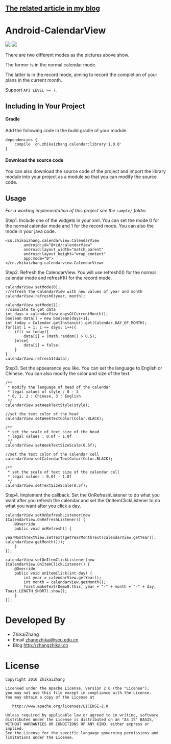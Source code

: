 [The related article in my blog](http://zhikaizhang.cn/2016/05/21/android%E8%87%AA%E5%AE%9A%E4%B9%89%E6%8E%A7%E4%BB%B6%E4%B9%8B%E6%97%A5%E5%8E%86%E6%8E%A7%E4%BB%B6%E7%9A%84%E5%AE%9E%E7%8E%B0/)
-------------------------------------------------------

Android-CalendarView
====================
![](https://github.com/laserwave/Android-CalendarView/blob/master/display/1.gif)
![](https://github.com/laserwave/Android-CalendarView/blob/master/display/2.gif)

There are two different modes as the pictures above show. 

The former is in the normal calendar mode. 

The latter is in the record mode, aiming to record the completion of your plans in the current month. 

Support `API LEVEL >= 7`.

Including In Your Project
-------------------------

#### Gradle
Add the following code in the build.gradle of your module.
``` 
dependencies {
    compile 'cn.zhikaizhang.calendar:library:1.0.0'
}
```
#### Download the source code
You can also download the source code of the project and import the library module into your project as a module so that you can modify the source code.

Usage
-----
*For a working implementation of this project see the `sample/` folder.*

Step1. Include one of the widgets in your xml. You can set the mode 0 for the normal calendar mode and 1 for the record mode. You can also the mode in your java code.
``` 
<cn.zhikaizhang.calendarview.CalendarView
        android:id="@+id/calendarView"
        android:layout_width="match_parent"
        android:layout_height="wrap_content"
        app:mode="0">
</cn.zhikaizhang.calendarview.CalendarView>
```
Step2. Refresh the CalendarView. You will use refresh0() for the normal calendar mode and refresh1() for the record mode.
``` 
calendarView.setMode(0);
//refresh the CalendarView with new values of year and month
calendarView.refresh0(year, month);

calendarView.setMode(1);
//simulate to get data
int days = calendarView.daysOfCurrentMonth();
boolean data[] = new boolean[days+1];
int today = Calendar.getInstance().get(Calendar.DAY_OF_MONTH);
for(int i = 1; i <= days; i++){
	if(i <= today){
		data[i] = (Math.random() > 0.5);
	}else{
		data[i] = false;
	}
}
calendarView.refresh1(data);
```
Step3. Set the appearance you like. You can set the language to English or Chinese. You can also modify the color and size of the text.
``` 
/**
 * modify the language of head of the calendar
 * legal values of style : 0 - 3
 * 0, 1, 2 : Chinese, 3 : English
 */
calendarView.setWeekTextStyle(style);

//set the text color of the head
calendarView.setWeekTextColor(Color.BLACK);

/**
 * set the scale of text size of the head
 * legal values : 0.0f - 1.0f
 */
calendarView.setWeekTextSizeScale(0.5f);

//set the text color of the calendar cell
calendarView.setCalendarTextColor(Color.BLACK);

/**
 * set the scale of text size of the calendar cell
 * legal values : 0.0f - 1.0f
 */
calendarView.setTextSizeScale(0.5f);
```
Step4. Implement the callback. Set the OnRefreshListener to do what you want after you refresh the calendar and set the OnItemClickListener to do what you want after you click a day.
``` 
calendarView.setOnRefreshListener(new ICalendarView.OnRefreshListener() {
	@Override
	public void onRefresh() {
		yearMonthTextView.setText(getYearMonthText(calendarView.getYear(), calendarView.getMonth()));
	}
});

calendarView.setOnItemClickListener(new ICalendarView.OnItemClickListener() {
	@Override
	public void onItemClick(int day) {
		int year = calendarView.getYear();
		int month = calendarView.getMonth();
		Toast.makeText(Demo0.this, year + "-" + month + "-" + day, Toast.LENGTH_SHORT).show();
	}
});
```

Developed By
============

 * ZhikaiZhang 
 * Email <zhangzhikai@seu.edu.cn>
 * Blog <http://zhangzhikai.cn>

License
=======

    Copyright 2016 ZhikaiZhang 

    Licensed under the Apache License, Version 2.0 (the "License");
    you may not use this file except in compliance with the License.
    You may obtain a copy of the License at

       http://www.apache.org/licenses/LICENSE-2.0

    Unless required by applicable law or agreed to in writing, software
    distributed under the License is distributed on an "AS IS" BASIS,
    WITHOUT WARRANTIES OR CONDITIONS OF ANY KIND, either express or implied.
    See the License for the specific language governing permissions and
    limitations under the License.

